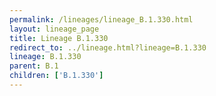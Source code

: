 ```yaml
---
permalink: /lineages/lineage_B.1.330.html
layout: lineage_page
title: Lineage B.1.330
redirect_to: ../lineage.html?lineage=B.1.330
lineage: B.1.330
parent: B.1
children: ['B.1.330']
---
```

